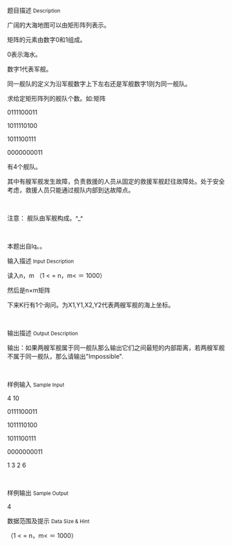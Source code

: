 <div class="panel panel-default">
<div class="area-title">
<span>
题目描述
<small>Description</small>
</span></div>
<div class="panel-body">

<p>广阔的大海地图可以由矩形阵列表示。 </p><p>矩阵的元素由数字0和1组成。 </p><p>0表示海水。 </p><p>数字1代表军舰。 </p><p>同一舰队的定义为沿军舰数字上下左右还是军舰数字1则为同一舰队。 </p><p>求给定矩形阵列的舰队个数。如:矩阵 </p><p>0111100011 </p><p>1011110100 </p><p>1011100111 </p><p>0000000011 </p><p>有4个舰队。 </p><p>其中有艘军舰发生故障，负责救援的人员从固定的救援军舰赶往故障处。处于安全考虑，救援人员只能通过舰队内部到达故障点。 </p><p><br></p><p>注意： 舰队由军舰构成。^_^ </p><p><br></p><p>本题出自lq。。</p>

</div>
</div>

<div class="panel panel-default">
<div class="area-title">
<span>
输入描述
<small>Input Description</small>
</span></div>
<div class="panel-body">
<p>读入n，m （1 &lt; = n，m&lt; ＝ 1000） </p><p>然后是n×m矩阵 </p><p>下来K行有1个询问。为X1,Y1,X2,Y2代表两艘军舰的海上坐标。 </p><p><br></p>

</div>
</div>
<div  class="panel panel-default">
<div class="area-title">
<span>
输出描述
<small>Output Description</small>
</span></div>
<div class="panel-body">

<p>输出：如果两艘军舰属于同一舰队那么输出它们之间最短的内部距离，若两艘军舰不属于同一舰队，那么请输出&quot;Impossible&quot;.&nbsp;</p><p><br/></p>

</div>
</div>


<div class="panel panel-default">
<div class="area-title">
<span>
样例输入
<small>Sample Input</small>
</span></div>
<div class="panel-body">
<p>4 10</p><p>0111100011</p><p>1011110100</p><p>1011100111</p><p>0000000011</p><p>1 3 2 6</p><p><br></p>

</div>
</div>

<div class="panel panel-default">
<div class="area-title">
<span>
样例输出
<small>Sample Output</small>
</span></div>
<div class="panel-body">
<p>4</p>

</div>
</div>

<div class="panel panel-default">
<div class="area-title">
<span>
数据范围及提示
<small>Data Size & Hint</small>
</span></div>
<div class="panel-body">
<p>（1 &lt; = n，m&lt; ＝ 1000）</p>
</div>
</div>